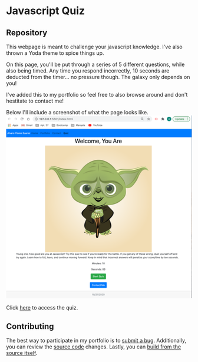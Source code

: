 # Javascript Quiz

## Repository

This webpage is meant to challenge your javascript knowledge. I've also thrown a Yoda theme to spice things up.

On this page, you'll be put through a series of 5 different questions, while also being timed. Any time you respond incorrectly, 10 seconds are deducted from the timer... no pressure though. The galaxy only depends on you!

I've added this to my portfolio so feel free to also browse around and don't hestitate to contact me!

Below I'll include a screenshot of what the page looks like.
![Generated Password 1](./Assets/jQuiz.png)

Click [here](https://floressuarezalvaro.github.io/javascript_quiz/) to access the quiz.

## Contributing

The best way to participate in my portfolio is to [submit a bug](https://github.com/floressuarezalvaro/javascript_quiz/issues). Additionally, you can review the [source code](https://github.com/floressuarezalvaro/javascript_quiz/pulls) changes. Lastly, you can [build from the source itself](https://github.com/floressuarezalvaro/javascript_quiz/wiki).
